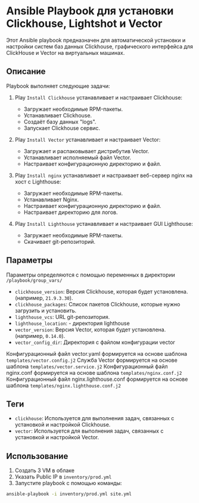 # Ansible Playbook для установки Clickhouse, Lightshot и Vector

Этот Ansible playbook предназначен для автоматической установки и настройки систем баз данных Clickhouse, графического интерфейса для ClickHouse и Vector на виртуальных машинах.

## Описание

Playbook выполняет следующие задачи:

1. Play `Install Clickhouse` устанавливает и настраивает Clickhouse:
   - Загружает необходимые RPM-пакеты.
   - Устанавливает Clickhouse.
   - Создаёт базу данных "logs".
   - Запускает Clickhouse сервис.

2. Play `Install Vector`  устанавливает и настраивает Vector:
   - Загружает и распаковывает дистрибутив Vector.
   - Устанавливает исполняемый файл Vector.
   - Настраивает конфигурационную директорию и файл.
   
3. Play `Install nginx`  устанавливает и настраивает веб-сервер nginx на хост с Lighthouse:
   - Загружает необходимые RPM-пакеты.
   - Устанавливает Nginx.
   - Настраивает конфигурационную директорию и файл.
   - Настраивает директорию для логов.

4. Play `Install Lighthouse`  устанавливает и настраивает GUI Lighthouse:
   - Загружает необходимые RPM-пакеты.
   - Скачивает git-репозиторий.

## Параметры
Параметры определяются с помощью переменных в директории `/playbook/group_vars/`
- `clickhouse_version`: Версия Clickhouse, которая будет установлена. (например, `21.9.3.30`).
- `clickhouse_packages`: Список пакетов Clickhouse, которые нужно загрузить и установить.
- `lighthouse_vcs`: URL git-репозитория.
- `lighthouse_location`: - директория lighthouse
- `vector_version`: Версия Vector, которая будет установлена. (например, `0.14.0`).
- `vector_config_dir`: Директория с файлом конфигурации vector

Конфигурационный файл vector.yaml формируется на основе шаблона `templates/vector.config.j2`
Служба Vector формируется на основе шаблона `templates/vector.service.j2`
Конфигурационный файл nginx.conf формируется на основе шаблона `templates/nginx.conf.j2`
Конфигурационный файл nginx.lighthouse.conf формируется на основе шаблона `templates/nginx.lighthouse.conf.j2`

## Теги

- `clickhouse`: Используется для выполнения задач, связанных с установкой и настройкой Clickhouse.
- `vector`: Используется для выполнения задач, связанных с установкой и настройкой Vector.

## Использование

1. Создать 3 VM в облаке
2. Указать Public IP в `inventory/prod.yml`
3. Запустите playbook с помощью команды:

```bash
ansible-playbook -i inventory/prod.yml site.yml
```